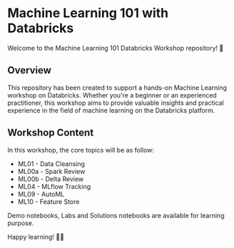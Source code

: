 # Machine Learning 101 with Databricks 

Welcome to the Machine Learning 101 Databricks Workshop repository! 🚀

## Overview

This repository has been created to support a hands-on Machine Learning workshop on Databricks. Whether you're a beginner or an experienced practitioner, this workshop aims to provide valuable insights and practical experience in the field of machine learning on the Databricks platform.

## Workshop Content

In this workshop, the core topics will be as follow:
  - ML01 - Data Cleansing
  - ML00a - Spark Review
  - ML00b - Delta Review
  - ML04 - MLflow Tracking
  - ML09 - AutoML
  - ML10 - Feature Store

Demo notebooks, Labs and Solutions notebooks are available for learning purpose.

Happy learning! 🤖✨
